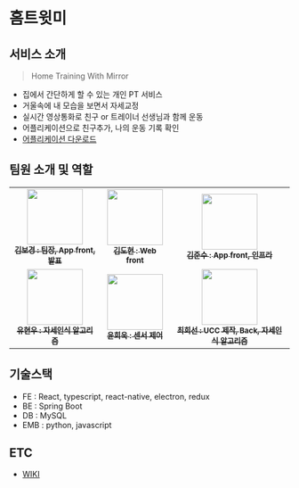 # 홈트윗미

## 서비스 소개
> Home Training With Mirror
 - 집에서 간단하게 할 수 있는 개인 PT 서비스
 - 거울속에 내 모습을 보면서 자세교정
 - 실시간 영상통화로 친구 or 트레이너 선생님과 함께 운동
 - 어플리케이션으로 친구추가, 나의 운동 기록 확인
 - [어플리케이션 다운로드](https://expo.dev/artifacts/6dae5604-a671-461d-a206-f70bb8e2cc4b)

## 팀원 소개 및 역할
<table>
  <tbody>
    <tr>
      <td align="center"><a href="https://lab.ssafy.com/rawoon"><img src="https://secure.gravatar.com/avatar/417bd0eface5f6ca1ad2836aaf80629d?s=80&d=identicon" width="100px;" alt=""/><br /><sub><b>김보경 : 팀장, App front, 발표</b></sub></a><br /></td>
      <td align="center"><a href="https://lab.ssafy.com/kd8317"><img src="https://lab.ssafy.com/uploads/-/system/user/avatar/5001/avatar.png?width=40" width="100px;" alt=""/><br /><sub><b>김도현 : Web front</b></sub></a><br /></td>
      <td align="center"><a href="https://lab.ssafy.com/xofkdqkqh"><img src="https://lab.ssafy.com/uploads/-/system/user/avatar/5212/avatar.png?width=40" width="100px;" alt=""/><br /><sub><b>김준수 : App front, 인프라</b></sub></a><br /></td>
     <tr/>
      <td align="center"><a href="https://lab.ssafy.com/dbgusdn98"><img src="https://secure.gravatar.com/avatar/5745bce8fc14f21a71c1e609c997ddfe?s=80&d=identicon" width="100px;" alt=""/><br /><sub><b>유현우 : 자세인식 알고리즘</b></sub></a><br /></td>
      <td align="center"><a href="https://lab.ssafy.com/sosyho"><img src="https://secure.gravatar.com/avatar/6fbb02c4f5a0005f43148a2c29446403?s=80&d=identicon" width="100px;" alt=""/><br /><sub><b>윤희욱 : 센서 제어</b></sub></a><br /></td>
      <td align="center"><a href="https://lab.ssafy.com/asdfmelody"><img src="https://lab.ssafy.com/uploads/-/system/user/avatar/5155/avatar.png?width=40" width="100px;" alt=""/><br /><sub><b>최희선 : UCC 제작, Back, 자세인식 알고리즘</b></sub></a><br /></td>
    </tr>
  </tbody>
</table>

## 기술스택
 - FE : React, typescript, react-native, electron, redux
 - BE : Spring Boot
 - DB : MySQL
 - EMB : python, javascript

 ## ETC
 - [WIKI](https://lab.ssafy.com/s07-final/S07P31A306/-/wikis/home)
